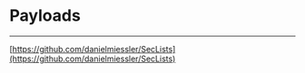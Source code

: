 # Payloads

---

[https://github.com/danielmiessler/SecLists](https://github.com/danielmiessler/SecLists)